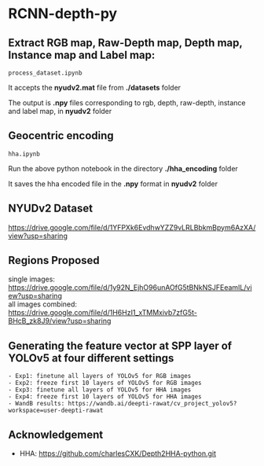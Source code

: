 # RCNN-depth-py

## Extract RGB map, Raw-Depth map, Depth map, Instance map and Label map:
`process_dataset.ipynb` <br/>

It accepts the __nyudv2.mat__ file from __./datasets__ folder

The output is __.npy__ files corresponding to rgb, depth, raw-depth, instance and label map, in __nyudv2__ folder

## Geocentric encoding
`hha.ipynb`

Run the above python notebook in the directory __./hha_encoding__ folder

It saves the hha encoded file in the __.npy__ format in __nyudv2__ folder

## NYUDv2 Dataset
https://drive.google.com/file/d/1YFPXk6EvdhwYZZ9vLRLBbkmBpym6AzXA/view?usp=sharing 

## Regions Proposed
single images: https://drive.google.com/file/d/1y92N_EjhO96unAOfG5tBNkNSJFEeamIL/view?usp=sharing <br />
all images combined: https://drive.google.com/file/d/1H6HzI1_xTMMxivb7zfG5t-BHcB_zk8J9/view?usp=sharing


## Generating the feature vector at SPP layer of YOLOv5 at four different settings
    - Exp1: finetune all layers of YOLOv5 for RGB images
    - Exp2: freeze first 10 layers of YOLOv5 for RGB images
    - Exp3: finetune all layers of YOLOv5 for HHA images
    - Exp4: freeze first 10 layers of YOLOv5 for HHA images
    - WandB results: https://wandb.ai/deepti-rawat/cv_project_yolov5?workspace=user-deepti-rawat

## Acknowledgement
- HHA: https://github.com/charlesCXK/Depth2HHA-python.git <br />

